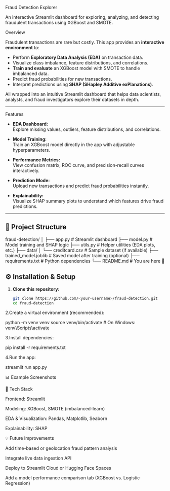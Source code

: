  Fraud Detection Explorer  

An interactive Streamlit dashboard for exploring, analyzing, and detecting fraudulent transactions using XGBoost and SMOTE.

 Overview

Fraudulent transactions are rare but costly. This app provides an **interactive environment** to:
- Perform **Exploratory Data Analysis (EDA)** on transaction data.  
- Visualize class imbalance, feature distributions, and correlations.  
- **Train and evaluate** an XGBoost model with SMOTE to handle imbalanced data.  
- Predict fraud probabilities for new transactions.  
- Interpret predictions using **SHAP (SHapley Additive exPlanations)**.

All wrapped into an intuitive Streamlit dashboard that helps data scientists, analysts, and fraud investigators explore their datasets in depth.

---

Features

- **EDA Dashboard:**  
  Explore missing values, outliers, feature distributions, and correlations.  

- **Model Training:**  
  Train an XGBoost model directly in the app with adjustable hyperparameters.  

- **Performance Metrics:**  
  View confusion matrix, ROC curve, and precision-recall curves interactively.  

- **Prediction Mode:**  
  Upload new transactions and predict fraud probabilities instantly.  

- **Explainability:**  
  Visualize SHAP summary plots to understand which features drive fraud predictions.

---

## 🧩 Project Structure

fraud-detection/
│
├── app.py # Streamlit dashboard
├── model.py # Model training and SHAP logic
├── utils.py # Helper utilities (EDA plots, etc.)
├── data/
│ └── creditcard.csv # Sample dataset (if available)
├── trained_model.joblib # Saved model after training (optional)
├── requirements.txt # Python dependencies
└── README.md # You are here 🚀

## ⚙️ Installation & Setup

1. **Clone this repository:**
   ```bash
   git clone https://github.com/<your-username>/fraud-detection.git
   cd fraud-detection

2.Create a virtual environment (recommended):

python -m venv venv
source venv/bin/activate    # On Windows: venv\Scripts\activate


3.Install dependencies:

pip install -r requirements.txt


4.Run the app:

streamlit run app.py




📊 Example Screenshots


🧠 Tech Stack


Frontend: Streamlit

Modeling: XGBoost, SMOTE (imbalanced-learn)

EDA & Visualization: Pandas, Matplotlib, Seaborn

Explainability: SHAP


💡 Future Improvements

Add time-based or geolocation fraud pattern analysis

Integrate live data ingestion API

Deploy to Streamlit Cloud or Hugging Face Spaces

Add a model performance comparison tab (XGBoost vs. Logistic Regression)
